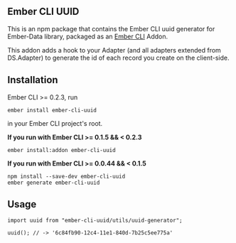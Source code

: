 ## Ember CLI UUID

This is an npm package that contains the Ember CLI uuid generator for Ember-Data
library, packaged as an [Ember CLI](https://github.com/stefanpenner/ember-cli)
Addon.

This addon adds a hook to your Adapter (and all adapters extended from DS.Adapter) to generate the id of each record you create on the client-side.

## Installation

Ember CLI >= 0.2.3, run

```
ember install ember-cli-uuid
```

in your Ember CLI project's root.

**If you run with Ember CLI >= 0.1.5 && < 0.2.3**

```
ember install:addon ember-cli-uuid
```

**If you run with Ember CLI >= 0.0.44 && < 0.1.5**

```
npm install --save-dev ember-cli-uuid
ember generate ember-cli-uuid
```

## Usage
```
import uuid from "ember-cli-uuid/utils/uuid-generator";

uuid(); // -> '6c84fb90-12c4-11e1-840d-7b25c5ee775a'
```
